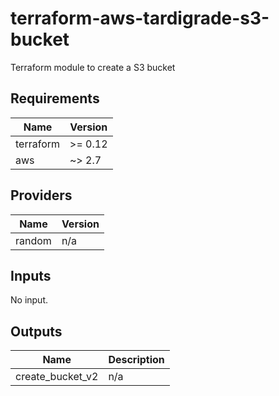# terraform-aws-tardigrade-s3-bucket

Terraform module to create a S3 bucket

<!-- BEGIN TFDOCS -->
## Requirements

| Name | Version |
|------|---------|
| terraform | >= 0.12 |
| aws | ~> 2.7 |

## Providers

| Name | Version |
|------|---------|
| random | n/a |

## Inputs

No input.

## Outputs

| Name | Description |
|------|-------------|
| create\_bucket\_v2 | n/a |

<!-- END TFDOCS -->
